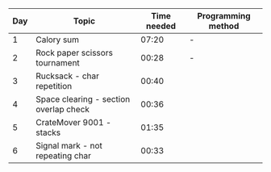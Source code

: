 | Day | Topic                                  | Time needed | Programming method |
| --- | -------------------------------------- | ----------- | ------------------ |
| 1   | Calory sum                             | 07:20       | -                  |
| 2   | Rock paper scissors tournament         | 00:28       | -                  |
| 3   | Rucksack - char repetition             | 00:40       |                    |
| 4   | Space clearing - section overlap check | 00:36       |                    |
| 5   | CrateMover 9001 - stacks               | 01:35       |                    |
| 6   | Signal mark - not repeating char       | 00:33       |                    |
